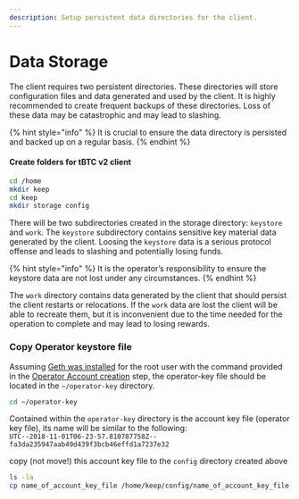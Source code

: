 ```yaml
---
description: Setup persistent data directories for the client.
---
```


# Data Storage

The client requires two persistent directories. These directories will store configuration files and data generated and used by the client. It is highly recommended to create frequent backups of these directories. Loss of these data may be catastrophic and may lead to slashing.

{% hint style="info" %}
It is crucial to ensure the data directory is persisted and backed up on a regular basis.
{% endhint %}

#### Create folders for tBTC v2 client

```bash
cd /home
mkdir keep
cd keep
mkdir storage config
```

There will be two subdirectories created in the storage directory: `keystore` and `work`. The `keystore` subdirectory contains sensitive key material data generated by the client. Loosing the `keystore` data is a serious protocol offense and leads to slashing and potentially losing funds.

{% hint style="info" %}
It is the operator’s responsibility to ensure the keystore data are not lost under any circumstances.
{% endhint %}

The `work` directory contains data generated by the client that should persist the client restarts or relocations. If the `work` data are lost the client will be able to recreate them, but it is inconvenient due to the time needed for the operation to complete and may lead to losing rewards.

### **Copy Operator keystore file**

Assuming [Geth was installed](operator-account.md) for the root user with the command provided in the [Operator Account creation](operator-account.md) step, the operator-key file should be located in the `~/operator-key` directory.

```bash
cd ~/operator-key
```

Contained within the `operator-key` directory is the account key file (operator key file), its name will be similar to the following: \
`UTC--2018-11-01T06-23-57.810787758Z--fa3da235947aab49d439f3bcb46effd1a7237e32`

copy (not move!) this account key file to the `config` directory created above

```bash
ls -la
cp name_of_account_key_file /home/keep/config/name_of_account_key_file
```
